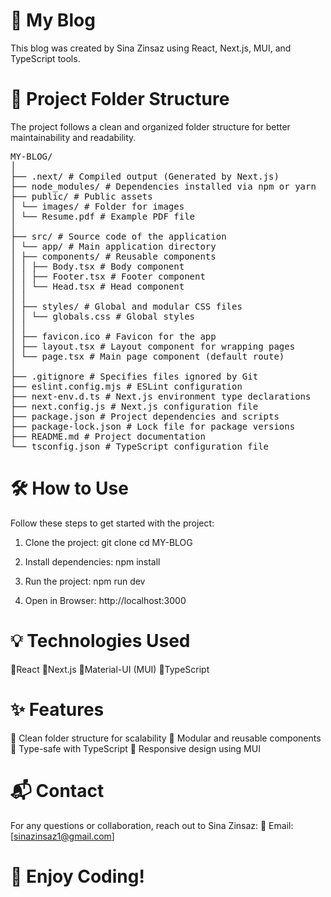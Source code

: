 # 🚀 My Blog

This blog was created by Sina Zinsaz using React, Next.js, MUI, and TypeScript tools.

# 📁 Project Folder Structure

The project follows a clean and organized folder structure for better maintainability and readability.
<pre>
MY-BLOG/
│
├── .next/ # Compiled output (Generated by Next.js)
├── node_modules/ # Dependencies installed via npm or yarn
├── public/ # Public assets
│ └── images/ # Folder for images
│ └── Resume.pdf # Example PDF file
│
├── src/ # Source code of the application
│ └── app/ # Main application directory
│ ├── components/ # Reusable components
│ │ ├── Body.tsx # Body component
│ │ ├── Footer.tsx # Footer component
│ │ └── Head.tsx # Head component
│ │
│ ├── styles/ # Global and modular CSS files
│ │ └── globals.css # Global styles
│ │
│ ├── favicon.ico # Favicon for the app
│ ├── layout.tsx # Layout component for wrapping pages
│ └── page.tsx # Main page component (default route)
│
├── .gitignore # Specifies files ignored by Git
├── eslint.config.mjs # ESLint configuration
├── next-env.d.ts # Next.js environment type declarations
├── next.config.js # Next.js configuration file
├── package.json # Project dependencies and scripts
├── package-lock.json # Lock file for package versions
├── README.md # Project documentation
└── tsconfig.json # TypeScript configuration file
</pre>
# 🛠️ How to Use

Follow these steps to get started with the project:

1. Clone the project:
   git clone <repository-url>
   cd MY-BLOG

2. Install dependencies:
   npm install

3. Run the project:
   npm run dev

4. Open in Browser:
   http://localhost:3000

# 💡 Technologies Used

🔹React
🔹Next.js
🔹Material-UI (MUI)
🔹TypeScript

# ✨ Features

🔹 Clean folder structure for scalability
🔹 Modular and reusable components
🔹 Type-safe with TypeScript
🔹 Responsive design using MUI

# 📬 Contact

For any questions or collaboration, reach out to Sina Zinsaz:
📧 Email: [sinazinsaz1@gmail.com]

# 🌟 Enjoy Coding!
